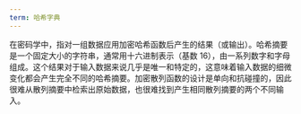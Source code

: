 ```yaml
---
term: 哈希字典
---
```

在密码学中，指对一组数据应用加密哈希函数后产生的结果（或输出）。哈希摘要是一个固定大小的字符串，通常用十六进制表示（基数 16），由一系列数字和字母组成。这个结果对于输入数据来说几乎是唯一和特定的，这意味着输入数据的细微变化都会产生完全不同的哈希摘要。加密散列函数的设计是单向和抗碰撞的，因此很难从散列摘要中检索出原始数据，也很难找到产生相同散列摘要的两个不同输入。